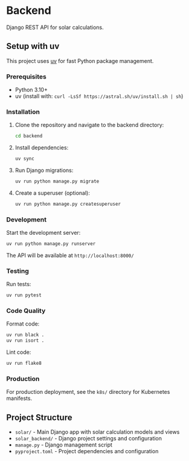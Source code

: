 # Backend

Django REST API for solar calculations.

## Setup with uv

This project uses [uv](https://github.com/astral-sh/uv) for fast Python package management.

### Prerequisites
- Python 3.10+
- uv (install with: `curl -LsSf https://astral.sh/uv/install.sh | sh`)

### Installation
1. Clone the repository and navigate to the backend directory:
   ```bash
   cd backend
   ```

2. Install dependencies:
   ```bash
   uv sync
   ```

3. Run Django migrations:
   ```bash
   uv run python manage.py migrate
   ```

4. Create a superuser (optional):
   ```bash
   uv run python manage.py createsuperuser
   ```

### Development

Start the development server:
```bash
uv run python manage.py runserver
```

The API will be available at `http://localhost:8000/`

### Testing

Run tests:
```bash
uv run pytest
```

### Code Quality

Format code:
```bash
uv run black .
uv run isort .
```

Lint code:
```bash
uv run flake8
```

### Production

For production deployment, see the `k8s/` directory for Kubernetes manifests.

## Project Structure

- `solar/` - Main Django app with solar calculation models and views
- `solar_backend/` - Django project settings and configuration
- `manage.py` - Django management script
- `pyproject.toml` - Project dependencies and configuration 